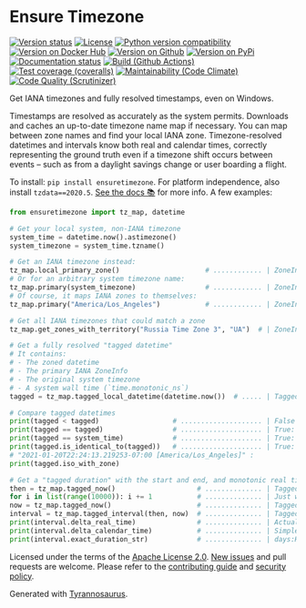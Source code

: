 # Ensure Timezone

[![Version status](https://img.shields.io/pypi/status/ensuretimezone)](https://pypi.org/project/ensuretimezone)
[![License](https://img.shields.io/badge/License-Apache%202.0-blue.svg)](https://opensource.org/licenses/Apache-2.0)
[![Python version compatibility](https://img.shields.io/pypi/pyversions/ensuretimezone)](https://pypi.org/project/ensuretimezone)
[![Version on Docker Hub](https://img.shields.io/docker/v/dmyersturnbull/ensuretimezone?color=green&label=Docker%20Hub)](https://hub.docker.com/repository/docker/dmyersturnbull/ensuretimezone)
[![Version on Github](https://img.shields.io/github/v/release/dmyersturnbull/ensuretimezone?include_prereleases&label=GitHub)](https://github.com/dmyersturnbull/ensuretimezone/releases)
[![Version on PyPi](https://img.shields.io/pypi/v/ensuretimezone)](https://pypi.org/project/ensuretimezone)
[![Documentation status](https://readthedocs.org/projects/ensuretimezone/badge)](https://ensuretimezone.readthedocs.io/en/stable)
[![Build (Github Actions)](https://img.shields.io/github/workflow/status/dmyersturnbull/ensuretimezone/Build%20&%20test?label=Build%20&%20test)](https://github.com/dmyersturnbull/ensuretimezone/actions)
[![Test coverage (coveralls)](https://coveralls.io/repos/github/dmyersturnbull/ensuretimezone/badge.svg?branch=main&service=github)](https://coveralls.io/github/dmyersturnbull/ensuretimezone?branch=main)
[![Maintainability (Code Climate)](https://api.codeclimate.com/v1/badges/2fbbf51ddb15e26f63f6/maintainability)](https://codeclimate.com/github/dmyersturnbull/ensuretimezone/maintainability)
[![Code Quality (Scrutinizer)](https://scrutinizer-ci.com/g/dmyersturnbull/ensuretimezone/badges/quality-score.png?b=main)](https://scrutinizer-ci.com/g/dmyersturnbull/ensuretimezone/?branch=main)

Get IANA timezones and fully resolved timestamps, even on Windows.

Timestamps are resolved as accurately as the system permits.
Downloads and caches an up-to-date timezone name map if necessary.
You can map between zone names and find your local IANA zone.
Timezone-resolved datetimes and intervals know both real and calendar times, correctly representing
the ground truth even if a timezone shift occurs between events – such as from a daylight savings change
or user boarding a flight. 

To install: `pip install ensuretimezone`. For platform independence, also install `tzdata==2020.5`.
[See the docs 📚](https://ensuretimezone.readthedocs.io/en/stable/) for more info.
A few examples:

```python
from ensuretimezone import tz_map, datetime

# Get your local system, non-IANA timezone
system_time = datetime.now().astimezone()
system_timezone = system_time.tzname()

# Get an IANA timezone instead:
tz_map.local_primary_zone()                     # ............ | ZoneInfo[America/Los_Angeles]
# Or for an arbitrary system timezone name:
tz_map.primary(system_timezone)                 # ............ | ZoneInfo[America/Los_Angeles]
# Of course, it maps IANA zones to themselves:
tz_map.primary("America/Los_Angeles")           # ............ | ZoneInfo[America/Los_Angeles]

# Get all IANA timezones that could match a zone
tz_map.get_zones_with_territory("Russia Time Zone 3", "UA")  # | ZoneInfo["Europe/Samara"]

# Get a fully resolved "tagged datetime"
# It contains:
# - The zoned datetime
# - The primary IANA ZoneInfo
# - The original system timezone
# - A system wall time (`time.monotonic_ns`)
tagged = tz_map.tagged_local_datetime(datetime.now())  # ..... | TaggedDatetime[ ... ]

# Compare tagged datetimes
print(tagged < tagged)                  # .................... | False
print(tagged == tagged)                 # .................... | True: They're the same point in time
print(tagged == system_time)            # .................... | True: They're the same point in time
print(tagged.is_identical_to(tagged))   # .................... | True: They're exactly the same
# "2021-01-20T22:24:13.219253-07:00 [America/Los_Angeles]" :
print(tagged.iso_with_zone)

# Get a "tagged duration" with the start and end, and monotonic real time in nanoseconds
then = tz_map.tagged_now()                    # .............. | TaggedDatetime [ ... ]
for i in list(range(10000)): i += 1           # .............. | Just waiting a little
now = tz_map.tagged_now()                     # .............. | TaggedInterval [ ... ]
interval = tz_map.tagged_interval(then, now)  # .............. | TaggedInterval [ ... ]
print(interval.delta_real_time)               # .............. | Actual time passed
print(interval.delta_calendar_time)           # .............. | Simple end - start
print(interval.exact_duration_str)            # .............. | days:HH:mm:ss.millis.micros.nanos
```

Licensed under the terms of the [Apache License 2.0](https://spdx.org/licenses/agpl3.html).
[New issues](https://github.com/dmyersturnbull/ensuretimezone/issues) and pull requests are welcome.
Please refer to the [contributing guide](https://github.com/dmyersturnbull/ensuretimezone/blob/main/CONTRIBUTING.md)
and [security policy](https://github.com/dmyersturnbull/ensuretimezone/blob/main/SECURITY.md).

Generated with [Tyrannosaurus](https://github.com/dmyersturnbull/tyrannosaurus).
